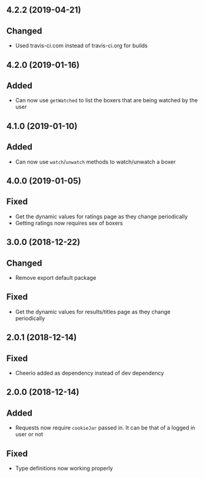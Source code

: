 ## 4.2.2 (2019-04-21)

## Changed

- Used travis-ci.com instead of travis-ci.org for builds

## 4.2.0 (2019-01-16)

## Added

- Can now use `getWatched` to list the boxers that are being watched by the user

## 4.1.0 (2019-01-10)

## Added

- Can now use `watch`/`unwatch` methods to watch/unwatch a boxer

## 4.0.0 (2019-01-05)

## Fixed

- Get the dynamic values for ratings page as they change periodically
- Getting ratings now requires sex of boxers

## 3.0.0 (2018-12-22)

## Changed

- Remove export default package

## Fixed

- Get the dynamic values for results/titles page as they change periodically

## 2.0.1 (2018-12-14)

## Fixed

- Cheerio added as dependency instead of dev dependency

## 2.0.0 (2018-12-14)

## Added

- Requests now require `cookieJar` passed in.  It can be that of a logged in user or not

## Fixed

- Type definitions now working properly